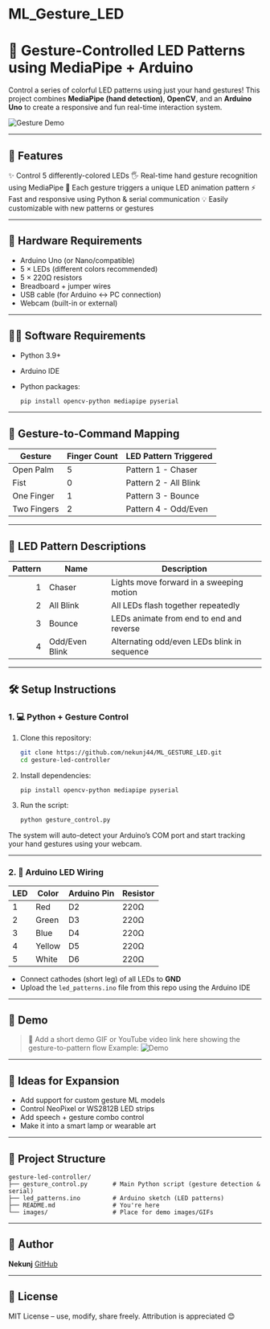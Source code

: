 # ML_Gesture_LED
# 🤖 Gesture-Controlled LED Patterns using MediaPipe + Arduino

Control a series of colorful LED patterns using just your hand gestures!
This project combines **MediaPipe (hand detection)**, **OpenCV**, and an **Arduino Uno** to create a responsive and fun real-time interaction system.

![Gesture Demo](https://user-images.githubusercontent.com/your-image-url.gif) <!-- Replace with your demo GIF or photo -->

---

## 🔧 Features

✨ Control 5 differently-colored LEDs
🖐️ Real-time hand gesture recognition using MediaPipe
🎯 Each gesture triggers a unique LED animation pattern
⚡ Fast and responsive using Python & serial communication
💡 Easily customizable with new patterns or gestures

---

## 🧰 Hardware Requirements

* Arduino Uno (or Nano/compatible)
* 5 × LEDs (different colors recommended)
* 5 × 220Ω resistors
* Breadboard + jumper wires
* USB cable (for Arduino ↔ PC connection)
* Webcam (built-in or external)

---

## 🧑‍💻 Software Requirements

* Python 3.9+
* Arduino IDE
* Python packages:

  ```bash
  pip install opencv-python mediapipe pyserial
  ```

---

## 🧠 Gesture-to-Command Mapping

| Gesture     | Finger Count | LED Pattern Triggered |
|-------------|--------------|-----------------------|
| Open Palm   | 5            | Pattern 1 - Chaser    |
| Fist        | 0            | Pattern 2 - All Blink |
| One Finger  | 1            | Pattern 3 - Bounce    |
| Two Fingers | 2            | Pattern 4 - Odd/Even  |

---

## 🚦 LED Pattern Descriptions

| Pattern | Name           | Description                                 |
| ------: | -------------- | ------------------------------------------- |
|       1 | Chaser         | Lights move forward in a sweeping motion    |
|       2 | All Blink      | All LEDs flash together repeatedly          |
|       3 | Bounce         | LEDs animate from end to end and reverse    |
|       4 | Odd/Even Blink | Alternating odd/even LEDs blink in sequence |

---

## 🛠️ Setup Instructions

### 1. 💻 Python + Gesture Control

1. Clone this repository:

   ```bash
   git clone https://github.com/nekunj44/ML_GESTURE_LED.git
   cd gesture-led-controller
   ```

2. Install dependencies:

   ```bash
   pip install opencv-python mediapipe pyserial
   ```

3. Run the script:

   ```bash
   python gesture_control.py
   ```

The system will auto-detect your Arduino’s COM port and start tracking your hand gestures using your webcam.

---

### 2. 🔌 Arduino LED Wiring

| LED | Color  | Arduino Pin | Resistor |
| --- | ------ | ----------- | -------- |
| 1   | Red    | D2          | 220Ω     |
| 2   | Green  | D3          | 220Ω     |
| 3   | Blue   | D4          | 220Ω     |
| 4   | Yellow | D5          | 220Ω     |
| 5   | White  | D6          | 220Ω     |

* Connect cathodes (short leg) of all LEDs to **GND**
* Upload the `led_patterns.ino` file from this repo using the Arduino IDE

---

## 📸 Demo

> 🔽 Add a short demo GIF or YouTube video link here showing the gesture-to-pattern flow
> Example:
> ![Demo](https://your-demo-link.gif)

---

## 🔮 Ideas for Expansion

* Add support for custom gesture ML models
* Control NeoPixel or WS2812B LED strips
* Add speech + gesture combo control
* Make it into a smart lamp or wearable art

---

## 📂 Project Structure

```
gesture-led-controller/
├── gesture_control.py       # Main Python script (gesture detection & serial)
├── led_patterns.ino         # Arduino sketch (LED patterns)
├── README.md                # You're here
└── images/                  # Place for demo images/GIFs
```

---

## 👤 Author

**Nekunj**
[GitHub](https://github.com/nekunj44) 

---

## 📜 License

MIT License – use, modify, share freely.
Attribution is appreciated 😊
